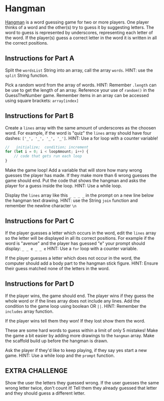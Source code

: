 # Hangman

[Hangman](<https://en.wikipedia.org/wiki/Hangman_(game)>) is a word guessing game for two or more players. One player thinks of a word and the other(s) try to guess it by suggesting letters. The word to guess is represented by underscores, representing each letter of the word. If the player(s) guess a correct letter in the word it is written in all the correct positions.

## Instructions for Part A

Split the `wordsList` String into an array, call the array `words`. HINT: use the `split` String function.

Pick a random word from the array of words. HINT: Remember `.length` can be use to get the length of an array. Reference your use of `random()` in the GuessTheNumber game. Remember items in an array can be accessed using square brackets: `array[index]`

## Instructions for Part B

Create a `lines` array with the same amount of underscores as the choosen word. For example, if the word is "quiz" the `lines` array should have four dashes: `['_', '_', '_', '_']`. HINT: Use a for loop with a counter variable!

```js
//   initialize;  condition; increment
for (let i = 0; i < loopAmount; i++) {
	// code that gets run each loop
}
```

Make the game loop! Add a variable that will store how many wrong guesses the player has made. If they make more than 6 wrong guesses the game should end. Put the code that shows the hangman and asks the player for a guess inside the loop. HINT: Use a while loop.

Display the `lines` array like this `_ _ _ _` in the prompt on a new line below the hangman text drawing. HINT: use the String `join` function and remember the newline character `\n`

## Instructions for Part C

If the player guesses a letter which occurs in the word, edit the `lines` array so the letter will be displayed in all its correct positions. For example if the word is "avenue" and the player has guessed "e" your prompt should display: `_ _ e _ _ e` HINT: Use a `for` loop with a counter variable.

If the player guesses a letter which does not occur in the word, the computer should add a body part to the hangman stick figure. HINT: Ensure their guess matched none of the letters in the word.

## Instructions for Part D

If the player wins, the game should end. The player wins if they guess the whole word or if the lines array does not include any lines. Add the condition to the game loop using boolean OR `||`. HINT: Remember the `includes` array function.

If the player wins tell them they won! If they lost show them the word.

These are some hard words to guess within a limit of only 5 mistakes! Make the game a bit easier by adding more drawings to the `hangman` array. Make the scaffold build up before the hangman is drawn.

Ask the player if they'd like to keep playing, if they say yes start a new game. HINT: Use a while loop and the `prompt` function.

## EXTRA CHALLENGE

Show the user the letters they guessed wrong. If the user guesses the same wrong letter twice, don't count it! Tell them they already guessed that letter and they should guess a different letter.
